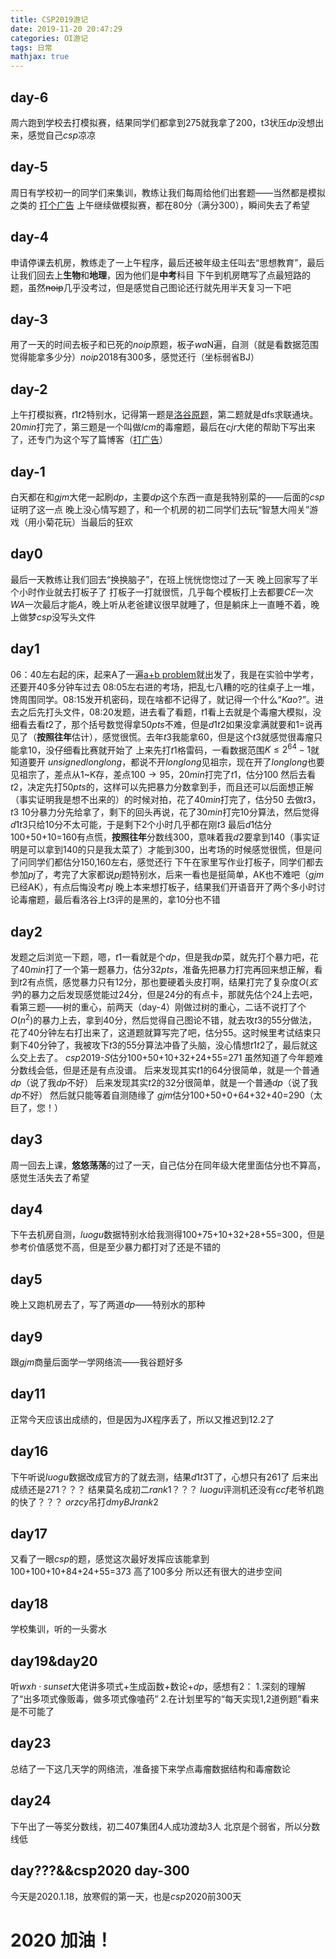 ```yaml
---
title: CSP2019游记
date: 2019-11-20 20:47:29
categories: OI游记
tags: 日常
mathjax: true
---
```


## day-6
周六跑到学校去打模拟赛，结果同学们都拿到275就我拿了200，t3状压$dp$没想出来，感觉自己$csp$凉凉
## day-5
周日有学校初一的同学们来集训，教练让我们每周给他们出套题——当然都是模拟之类的 [打个广告](https://www.luogu.org/contest/24207)
上午继续做模拟赛，都在80分（满分300），瞬间失去了希望
## day-4
申请停课去机房，教练走了一上午程序，最后还被年级主任叫去“思想教育”，最后让我们回去上**生物**和**地理**，因为他们是**中考**科目
下午到机房瞎写了点最短路的题，虽然~~noip~~几乎没考过，但是感觉自己图论还行就先用半天复习一下吧
## day-3
用了一天的时间去板子和已死的$noip$原题，板子$wa$N遍，自测（就是看数据范围觉得能拿多少分）$noip2018$有300多，感觉还行（坐标弱省BJ）
## day-2
上午打模拟赛，$t1$$t2$特别水，记得第一题是[洛谷原题](https://www.luogu.org/problem/P1638)，第二题就是dfs求联通块。20$min$打完了，第三题是一个叫做$lcm$的毒瘤题，最后在$cjr$大佬的帮助下写出来了，还专门为这个写了篇博客（[打广告](https://blog.csdn.net/devout_/article/details/103043229)）
## day-1
白天都在和$gjm$大佬一起刷$dp$，主要$dp$这个东西一直是我特别菜的——后面的$csp$证明了这一点
晚上没心情写题了，和一个机房的初二同学们去玩“智慧大闯关”游戏（用小菊花玩）当最后的狂欢
## day0
最后一天教练让我们回去“换换脑子”，在班上恍恍惚惚过了一天
晚上回家写了半个小时作业就去打板子了
打板子一打就很慌，几乎每个模板打上去都要$CE$一次$WA$一次最后才能$A$，晚上听从老爸建议很早就睡了，但是躺床上一直睡不着，晚上做梦$csp$没写头文件
## day1
06：40左右起的床，起来A了一遍[a+b problem](https://www.luogu.org/record/27305951)就出发了，我是在实验中学考，还要开40多分钟车过去
08:05左右进的考场，把乱七八糟的吃的往桌子上一堆，馋周围同学。08:15发开机密码，现在啥都不记得了，就记得一个什么“$Kao?$”。进去之后先打头文件，08:20发题，进去看了看题，$t1$看上去就是个毒瘤大模拟，没细看去看$t2$了，那个括号数觉得拿50$pts$不难，但是$d1t2$如果没拿满就要和1=说再见了（**按照往年**估计），感觉很慌。去年$t3$我能拿60，但是这个$t3$就感觉很毒瘤只能拿10，没仔细看比赛就开始了
上来先打$t1$格雷码，一看数据范围$K\leq 2^{64}-1$就知道要开 $unsigned long long$，都说不开$longlong$见祖宗，现在开了$longlong$也要见祖宗了，差点从1~K存，差点$100\rightarrow 95$，20$min$打完了$t1$，估分100
然后去看$t2$，决定先打50$pts$的，这样可以先把暴力分数拿到手，而且还可以后面想正解（事实证明我是想不出来的）的时候对拍，花了40$min$打完了，估分50
去做$t3$，$t3$ 10分暴力分先给拿了，剩下的回头再说，花了30$min$打完10分算法，然后觉得$d1t3$只给10分不太可能，于是剩下2个小时几乎都在刚$t3$
最后$d1$估分100+50+10=160有点慌，**按照往年**分数线300，意味着我$d2$要拿到140（事实证明是可以拿到140的只是我太菜了）才能到300，出考场的时候感觉很慌，但是问了问同学们都估分150,160左右，感觉还行
下午在家里写作业打板子，同学们都去参加$pj$了，考完了大家都说$pj$题特别水，后来一看也是挺简单，AK也不难吧（$gjm$已经AK），有点后悔没考$pj$
晚上本来想打板子，结果我们开语音开了两个多小时讨论毒瘤题，最后看洛谷上$t3$评的是黑的，拿10分也不错
## day2
发题之后浏览一下题，嗯，$t1$一看就是个$dp$，但是我$dp$菜，就先打个暴力吧，花了40$min$打了一个第一题暴力，估分32$pts$，准备先把暴力打完再回来想正解，看到$t2$有点慌，感觉暴力只有12分，那也要硬着头皮打啊，结果打完了复杂度$O(玄学)$的暴力之后发现感觉能过24分，但是24分的有点卡，那就先估个24上去吧，看第三题——树的重心，前两天（day-4）刚做过树的重心，二话不说打了个$O(n^2)$的暴力上去，拿到40分，然后觉得自己图论不错，就去攻$t3$的55分做法，花了40分钟左右打出来了，这道题就算写完了吧，估分55。这时候里考试结束只剩下40分钟了，我被攻下$t3$的55分算法冲昏了头脑，没心情想$t1$$t2$了，最后就这么交上去了。
$csp2019$-$S$估分100+50+10+32+24+55=271
虽然知道了今年题难分数线会低，但是还是有点没谱。
后来发现其实$t1$的64分很简单，就是一个普通$dp$（说了我$dp$不好）
后来发现其实$t2$的32分很简单，就是一个普通$dp$（说了我$dp$不好）
然后就只能等着自测随缘了
$gjm$估分100+50+0+64+32+40=290（太巨了，您！）
## day3
周一回去上课，**悠悠荡荡**的过了一天，自己估分在同年级大佬里面估分也不算高，感觉生活失去了希望
## day4
下午去机房自测，$luogu$数据特别水给我测得100+75+10+32+28+55=300，但是参考价值感觉不高，但是至少暴力都打对了还是不错的
## day5
晚上又跑机房去了，写了两道$dp$——特别水的那种
## day9
跟$gjm$商量后面学一学网络流——我谷题好多
## day11 
正常今天应该出成绩的，但是因为JX程序丢了，所以又推迟到12.2了
## day16
下午听说$luogu$数据改成官方的了就去测，结果$d1t3$T了，心想只有261了
后来出成绩还是271？？？
结果莫名成初二$rank1$？？？
$luogu$评测机还没有$ccf$老爷机跑的快了？？？
$orzcy$吊打$dmy$$BJrank2$

## day17
又看了一眼$csp$的题，感觉这次最好发挥应该能拿到100+100+10+84+24+55=373
高了100多分
所以还有很大的进步空间
## day18
学校集训，听的一头雾水
## day19&day20
听$wxh\cdot sunset$大佬讲多项式+生成函数+数论+$dp$，感想有2：
1.深刻的理解了“出多项式像贩毒，做多项式像嗑药”
2.在计划里写的“每天实现1,2道例题”看来是不可能了

## day23
总结了一下这几天学的网络流，准备接下来学点毒瘤数据结构和毒瘤数论

## day24
下午出了一等奖分数线，初二407集团4人成功渡劫3人
北京是个弱省，所以分数线低

## day???&&csp2020 day-300
今天是2020.1.18，放寒假的第一天，也是$csp2020$前300天

# 2020 加油！

